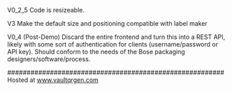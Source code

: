 V0_2_5 Code is resizeable.

V3 Make the default size and positioning compatible with label maker

V0_4 (Post-Demo) Discard the entire frontend and turn this into a REST API, likely with some sort of authentication for clients (username/password or API key). Should conform to the needs of the Bose packaging designers/software/process.

########################################################
Hosted at www.vaultqrgen.com
